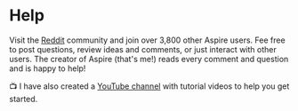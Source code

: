 # Help

Visit the [Reddit](https://reddit.com/r/aspirebudgeting) community and join over 3,800 other Aspire users. Fee free to post questions, review ideas and comments, or just interact with other users. The creator of Aspire \(that's me!\) reads every comment and question and is happy to help!

📺 I have also created a [YouTube channel](https://www.youtube.com/c/AspireBudgeting) with tutorial videos to help you get started.

